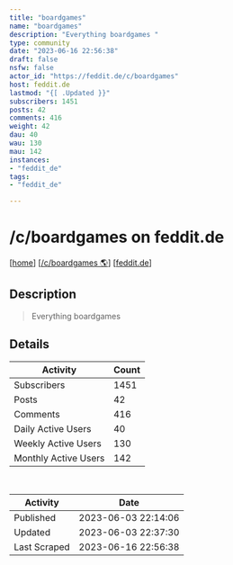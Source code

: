 ```yaml
---
title: "boardgames" 
name: "boardgames"
description: "Everything boardgames "
type: community
date: "2023-06-16 22:56:38"
draft: false
nsfw: false
actor_id: "https://feddit.de/c/boardgames"
host: feddit.de
lastmod: "{[ .Updated }}"
subscribers: 1451
posts: 42
comments: 416
weight: 42
dau: 40
wau: 130
mau: 142
instances:
- "feddit_de"
tags: 
- "feddit_de"

---
```


# /c/boardgames on feddit.de

[[home](/)]
[[/c/boardgames 🌎](https://feddit.de/c/boardgames)]
[[feddit.de](/instances/feddit_de)]


## Description 

<blockquote class="description">
Everything boardgames 
</blockquote>


## Details

| Activity | Count  |
|----------------------|---|
| Subscribers          | 1451 |
| Posts                | 42  |
| Comments             | 416  |
| Daily Active Users   | 40  |
| Weekly Active Users  | 130  |
| Monthly Active Users | 142  |

<br>

| Activity | Date |
|----------------------|---|
| Published            | 2023-06-03 22:14:06 |
| Updated              | 2023-06-03 22:37:30 |
| Last Scraped         | 2023-06-16 22:56:38 |
